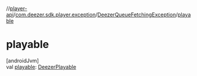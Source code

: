 //[player-api](../../../index.md)/[com.deezer.sdk.player.exception](../index.md)/[DeezerQueueFetchingException](index.md)/[playable](playable.md)

# playable

[androidJvm]\
val [playable](playable.md): [DeezerPlayable](../../com.deezer.sdk.player.model/-deezer-playable/index.md)
